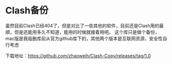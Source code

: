 # Clash备份
虽然目前Clash已经404了，但是对比了一些其他的软件，目前还是Clash用的最顺，但是还能用多久不知道，能用的时候就接着用吧。
这个库只是做个备份，mac版是我临删库前从官方github库下的，其他两个版本是互联网资源，安全性自行考虑

下载地址：https://github.com/zhaoweih/Clash-Copy/releases/tag/1.0
